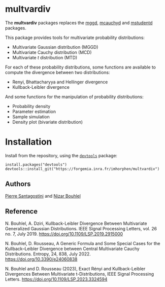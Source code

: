 # multvardiv

The **multvardiv** packages replaces the [mggd](https://forgemia.inra.fr/imhorphen/mggd), [mcauchyd](https://forgemia.inra.fr/imhorphen/mcauchyd) and [mstudentd](https://forgemia.inra.fr/imhorphen/mstudentd) packages.

This package provides tools for multivariate probability distributions:

* Multivariate Gaussian distribution (MGGD)
* Multivariate Cauchy distribution (MCD)
* Multivariate $t$ distribution (MTD)

For each of these probability distributions, some functions are available to compute the divergence between two distributions:

* Renyi, Bhattacharyya and Hellinger divergence
* Kullback-Leibler divergence

And some functions for the manipulation of probability distributions:
  + Probability density
  + Parameter estimation
  + Sample simulation
  + Density plot (bivariate distribution)

# Installation

<!--
Install the package from CRAN:
```
install.packages("multvardiv")
```

Or install the development version from the repository, using the `devtools` package:
-->

Install from the repository, using the [`devtools`](https://CRAN.R-project.org/package=devtools) package:

```
install.packages("devtools")
devtools::install_git("https://forgemia.inra.fr/imhorphen/multvardiv")
```

## Authors

[Pierre Santagostini](mailto:pierre.santagostini@institut-agro.fr) and [Nizar Bouhlel](mailto:nizar.bouhlel@institut-agro.fr)

## Reference

N. Bouhlel, A. Dziri,
Kullback-Leibler Divergence Between Multivariate Generalized Gaussian Distributions.
IEEE Signal Processing Letters, vol. 26 no. 7, July 2019.
<https://doi.org/10.1109/LSP.2019.2915000>

N. Bouhlel, D. Rousseau,
A Generic Formula and Some Special Cases for the Kullback–Leibler Divergence between Central Multivariate Cauchy Distributions.
Entropy, 24, 838, July 2022.
<https://doi.org/10.3390/e24060838>

N. Bouhlel and D. Rousseau (2023), Exact Rényi and Kullback-Leibler Divergences Between Multivariate t-Distributions, IEEE Signal Processing Letters.
<https://doi.org/10.1109/LSP.2023.3324594>
